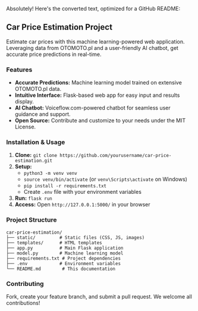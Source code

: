 Absolutely! Here's the converted text, optimized for a GitHub README:

## Car Price Estimation Project

Estimate car prices with this machine learning-powered web application. Leveraging data from OTOMOTO.pl and a user-friendly AI chatbot, get accurate price predictions in real-time.

### Features

* **Accurate Predictions:** Machine learning model trained on extensive OTOMOTO.pl data.
* **Intuitive Interface:** Flask-based web app for easy input and results display.
* **AI Chatbot:** Voiceflow.com-powered chatbot for seamless user guidance and support.
* **Open Source:** Contribute and customize to your needs under the MIT License.

### Installation & Usage

1. **Clone:** `git clone https://github.com/yourusername/car-price-estimation.git`
2. **Setup:**
   * `python3 -m venv venv`
   * `source venv/bin/activate` (or `venv\Scripts\activate` on Windows)
   * `pip install -r requirements.txt`
   * Create `.env` file with your environment variables
3. **Run:** `flask run`
4. **Access:** Open `http://127.0.0.1:5000/` in your browser

### Project Structure

```
car-price-estimation/
├── static/         # Static files (CSS, JS, images)
├── templates/      # HTML templates
├── app.py          # Main Flask application
├── model.py        # Machine learning model
├── requirements.txt # Project dependencies
├── .env            # Environment variables
└── README.md        # This documentation
```

### Contributing

Fork, create your feature branch, and submit a pull request. We welcome all contributions!
